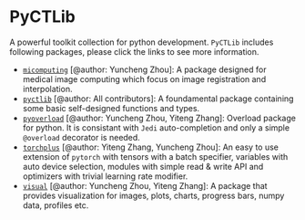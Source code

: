 # PyCTLib

A powerful toolkit collection for python development. `PyCTLib` includes following packages, please click the links to see more information. 

- [`micomputing`](./micomputing/README.md) [@author: Yuncheng Zhou]: A package designed for medical image computing which focus on image registration and interpolation. 
- [`pyctlib`](./pyctlib/README.md) [@author: All contributors]: A foundamental package containing some basic self-designed functions and types. 
- [`pyoverload`](./pyoverload/README.md) [@author: Yuncheng Zhou, Yiteng Zhang]: Overload package for python. It is consistant with `Jedi` auto-completion and only a simple `@overload` decorator is needed. 
- [`torchplus`](./torchplus/README.md) [@author: Yiteng Zhang, Yuncheng Zhou]: An easy to use extension of `pytorch` with tensors with a batch specifier, variables with auto device selection, modules with simple read & write API and optimizers with trivial learning rate modifier. 
- [`visual`](./visual/README.md) [@author: Yuncheng Zhou, Yiteng Zhang]: A package that provides visualization for images, plots, charts, progress bars, numpy data, profiles etc. 

